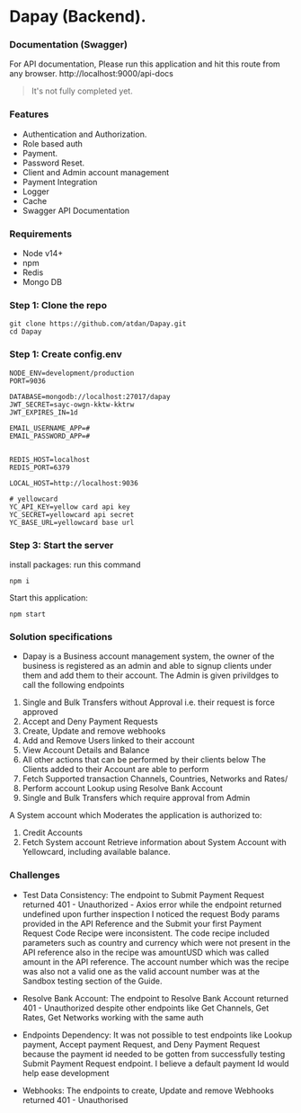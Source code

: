 # Dapay (Backend). 
### Documentation (Swagger)
  For API documentation, Please run this application and hit this route from any browser. 
http://localhost:9000/api-docs
 > It's not fully completed yet. 
### Features
* Authentication and Authorization. 
* Role based auth
* Payment. 
* Password Reset. 
* Client and Admin account management
* Payment Integration
* Logger
* Cache
* Swagger API Documentation 
### Requirements 
* Node v14+ 
* npm 
* Redis 
* Mongo DB 

### Step 1: Clone the repo 
``` 
git clone https://github.com/atdan/Dapay.git
cd Dapay
``` 
### Step 1: Create config.env
```
NODE_ENV=development/production
PORT=9036

DATABASE=mongodb://localhost:27017/dapay
JWT_SECRET=sayc-owgn-kktw-kktrw
JWT_EXPIRES_IN=1d

EMAIL_USERNAME_APP=#
EMAIL_PASSWORD_APP=#


REDIS_HOST=localhost
REDIS_PORT=6379

LOCAL_HOST=http://localhost:9036

# yellowcard
YC_API_KEY=yellow card api key
YC_SECRET=yellowcard api secret
YC_BASE_URL=yellowcard base url
```

### Step 3: Start the server 
install packages: run this command 
``` 
npm i 
``` 
Start this application: <br />
``` 
npm start
```

### Solution specifications
* Dapay is a Business account management system, the owner of the business is registered as an admin and able to signup clients under them and add them to their account. The Admin is given privildges to call the following endpoints
1. Single and Bulk Transfers without Approval i.e. their request is force approved
2. Accept and Deny Payment Requests
3. Create, Update and remove webhooks
4. Add and Remove Users linked to their account
5. View Account Details and Balance
6. All other actions that can be performed by their clients below
The Clients added to their Account are able to perform
1. Fetch Supported transaction Channels, Countries, Networks and Rates/
2. Perform account Lookup using Resolve Bank Account 
3. Single and Bulk Transfers which require approval from Admin

A System account which Moderates the application is authorized to:
1. Credit Accounts
2. Fetch System account Retrieve information about System Account with Yellowcard, including available balance.


### Challenges 
* Test Data Consistency: The endpoint to Submit Payment Request  returned 401 - Unauthorized - Axios error while the endpoint returned undefined upon further inspection I noticed the request Body params provided in the API Reference and the Submit your first Payment Request Code Recipe were inconsistent. The code recipe included parameters such as country and currency which were not present in the API reference also in the recipe was amountUSD which was called amount in the API reference. The account number which was the recipe was also not a valid one as the valid account number was at the Sandbox testing section of the Guide.

* Resolve Bank Account: The endpoint to Resolve Bank Account returned 401 - Unauthorized despite other endpoints like Get Channels, Get Rates, Get Networks working with the same auth

* Endpoints Dependency: It was not possible to test endpoints like Lookup payment, Accept payment Request, and Deny Payment Request because the payment id needed to be gotten from successfully testing Submit Payment Request endpoint. I believe a default payment Id would help ease development 

* Webhooks: The endpoints to create, Update and remove Webhooks returned 401 - Unauthorised